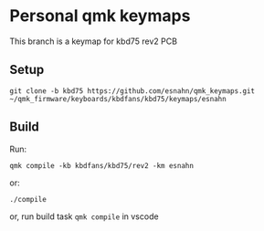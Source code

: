 # Personal qmk keymaps

This branch is a keymap for kbd75 rev2 PCB

## Setup

    git clone -b kbd75 https://github.com/esnahn/qmk_keymaps.git ~/qmk_firmware/keyboards/kbdfans/kbd75/keymaps/esnahn

## Build

Run:

    qmk compile -kb kbdfans/kbd75/rev2 -km esnahn

or:

    ./compile

or, run build task `qmk compile` in vscode
